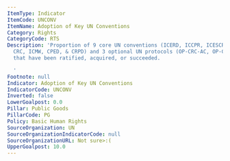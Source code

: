 ```yaml
---
ItemType: Indicator
ItemCode: UNCONV
ItemName: Adoption of Key UN Conventions
Category: Rights
CategoryCode: RTS
Description: 'Proportion of 9 core UN conventions (ICERD, ICCPR, ICESCR, CEDAW, CAT,
  CRC, ICMW, CPED, & CRPD) and 3 optional UN protocols (OP-CRC-AC, OP-CRC-SC, & ICCPR-OP2)
  that have been ratified, acquired, or succeeded.

  '
Footnote: null
Indicator: Adoption of Key UN Conventions
IndicatorCode: UNCONV
Inverted: false
LowerGoalpost: 0.0
Pillar: Public Goods
PillarCode: PG
Policy: Basic Human Rights
SourceOrganization: UN
SourceOrganizationIndicatorCode: null
SourceOrganizationURL: Not sure>:(
UpperGoalpost: 10.0
---
```


